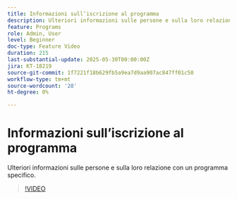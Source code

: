 ```yaml
---
title: Informazioni sull’iscrizione al programma
description: Ulteriori informazioni sulle persone e sulla loro relazione con un programma specifico.
feature: Programs
role: Admin, User
level: Beginner
doc-type: Feature Video
duration: 215
last-substantial-update: 2025-05-30T00:00:00Z
jira: KT-18219
source-git-commit: 1f7221f18b629fb5a9ea7d9aa907ac847ff01c50
workflow-type: tm+mt
source-wordcount: '28'
ht-degree: 0%

---
```



# Informazioni sull’iscrizione al programma

Ulteriori informazioni sulle persone e sulla loro relazione con un programma specifico.

>[!VIDEO](https://video.tv.adobe.com/v/3463200/?learn=on&enablevpops&captions=ita)
